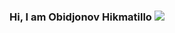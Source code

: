 ### Hi, I am Obidjonov Hikmatillo <img src="https://media4.giphy.com/media/w1OBpBd7kJqHrJnJ13/giphy.gif?cid=ecf05e47pd1sn5npts4ru8xcoobbkkp7wonbkw7hhef28bg5&ep=v1_stickers_search&rid=giphy.gif&ct=s">

